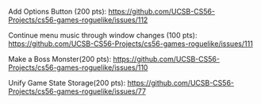 Add Options Button (200 pts): https://github.com/UCSB-CS56-Projects/cs56-games-roguelike/issues/112

Continue menu music through window changes (100 pts): https://github.com/UCSB-CS56-Projects/cs56-games-roguelike/issues/111

Make a Boss Monster(200 pts): https://github.com/UCSB-CS56-Projects/cs56-games-roguelike/issues/110

Unify Game State Storage(200 pts): https://github.com/UCSB-CS56-Projects/cs56-games-roguelike/issues/77


